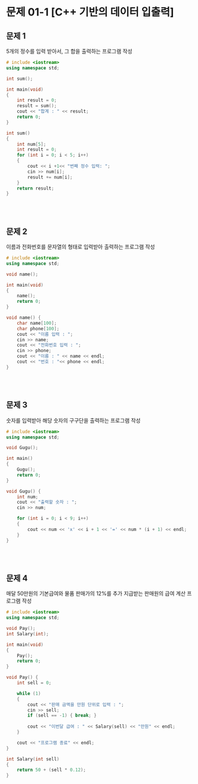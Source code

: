 # 문제 01-1 [C++ 기반의 데이터 입출력]
## 문제 1
5개의 정수를 입력 받아서, 그 합을 출력하는 프로그램 작성
```c++
# include <iostream>
using namespace std;

int sum();

int main(void)
{
	int result = 0;
	result = sum();
	cout << "합계 : " << result;
	return 0;
}

int sum()
{
	int num[5];
	int result = 0;
	for (int i = 0; i < 5; i++)
	{
		cout << i +1<< "번째 정수 입력: ";
		cin >> num[i];
		result += num[i];
	}
	return result;
}
```
<br/><br/>

## 문제 2
이름과 전화번호를 문자열의 형태로 입력받아 출력하는 프로그램 작성
```c++
# include <iostream>
using namespace std;

void name();

int main(void)
{
	name();
	return 0;
}

void name() {
	char name[100];
	char phone[100];
	cout << "이름 입력 : ";
	cin >> name;
	cout << "전화번호 입력 : ";
	cin >> phone;
	cout << "이름 : " << name << endl;
	cout << "번호 : "<< phone << endl;
}
```
<br/><br/>

## 문제 3
숫자를 입력받아 해당 숫자의 구구단을 출력하는 프로그램 작성
```c++
# include <iostream>
using namespace std;

void Gugu();

int main()
{
	Gugu();
	return 0;
}

void Gugu() {
	int num;
	cout << "출력할 숫자 : ";
	cin >> num;

	for (int i = 0; i < 9; i++)
	{
		cout << num << 'x' << i + 1 << '=' << num * (i + 1) << endl;
	}
}
```
<br/><br/>

## 문제 4
매달 50만원의 기본급여와 물품 판매가의 12%를 추가 지급받는 판매원의 급여 계산 프로그램 작성
```c++
# include <iostream>
using namespace std;

void Pay();
int Salary(int);

int main(void)
{
	Pay();
	return 0;
}

void Pay() {
	int sell = 0;

	while (1)
	{
		cout << "판매 금액을 만원 단위로 입력 : ";
		cin >> sell;		
		if (sell == -1) { break; }
		
		cout << "이번달 급여 : " << Salary(sell) << "만원" << endl;
	}

	cout << "프로그램 종료" << endl;
}

int Salary(int sell)
{
	return 50 + (sell * 0.12);
}
```